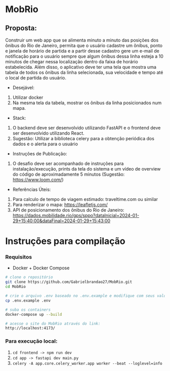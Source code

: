# MobRio

## Proposta:
Construir um web app que se alimenta minuto a minuto das posições dos ônibus do Rio de Janeiro, permita que o usuário cadastre um ônibus, ponto e janela de horário de partida e a partir desse cadastro gere um e-mail de notificação para o usuário sempre que algum ônibus dessa linha esteja a 10 minutos de chegar nessa localização dentro da faixa de horário estabelecida. Além disso, o aplicativo deve ter uma tela que mostra uma tabela de todos os ônibus da linha selecionada, sua velocidade e tempo até o local de partida do usuário.

- Desejável:
1. Utilizar docker
2. Na mesma tela da tabela, mostrar os ônibus da linha posicionados num mapa.

- Stack:
1. O backend deve ser desenvolvido utilizando FastAPI e o frontend deve ser desenvolvido utilizando React.
2. Sugestão: Utilizar a biblioteca celery para a obtenção periódica dos dados e o alerta para o usuário

- Instruções de Publicação:
1. O desafio deve ser acompanhado de instruções para instalação/execução, prints da tela do sistema e um vídeo de overview do código de aproximadamente 5 minutos (Sugestão: https://www.loom.com/)

- Referências Úteis:
1. Para calculo de tempo de viagem estimado: traveltime.com ou similar
2. Para renderizar o mapa: https://leafletjs.com/
3. API de posicionamento dos ônibus do Rio de Janeiro: https://dados.mobilidade.rio/gps/sppo?dataInicial=2024-01-29+15:40:00&dataFinal=2024-01-29+15:43:00


# Instruções para compilação

### Requisitos
- Docker + Docker Compose

```bash
# clone o repositório
git clone https://github.com/Gabrielbrandao27/MobRio.git
cd MobRio

# crie o arquivo .env baseado no .env.example e modifique com seus valores
cp .env.example .env

# suba os containers
docker-compose up --build

# acesse o site do MobRio através do link:
http://localhost:4173/
```

### Para execução local:
1. `cd frontend -> npm run dev`
2. `cd app -> fastapi dev main.py`
3. `celery -A app.core.celery_worker.app worker --beat --loglevel=info`
